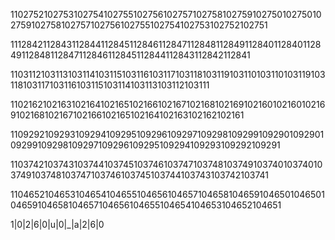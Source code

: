 1102752102753102754102755102756102757102758102759102750102750102759102758102757102756102755102754102753102752102751

1112842112843112844112845112846112847112848112849112840112840112849112848112847112846112845112844112843112842112841

1103112103113103114103115103116103117103118103119103110103110103119103118103117103116103115103114103113103112103111

1102162102163102164102165102166102167102168102169102160102160102169102168102167102166102165102164102163102162102161

1109292109293109294109295109296109297109298109299109290109290109299109298109297109296109295109294109293109292109291

1103742103743103744103745103746103747103748103749103740103740103749103748103747103746103745103744103743103742103741

1104652104653104654104655104656104657104658104659104650104650104659104658104657104656104655104654104653104652104651

1|0|2|6|0|u|0|_|a|2|6|0
